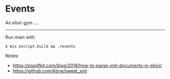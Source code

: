 # Events

An elixir gym ....

______

Run main with

```
$ mix escript.build && ./events
```

Notes:

* https://pspdfkit.com/blog/2018/how-to-parse-xml-documents-in-elixir/
* https://github.com/kbrw/sweet_xml

